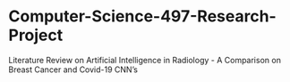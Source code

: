 # Computer-Science-497-Research-Project
Literature Review on Artificial Intelligence in Radiology - A Comparison on Breast Cancer and Covid-19 CNN’s
